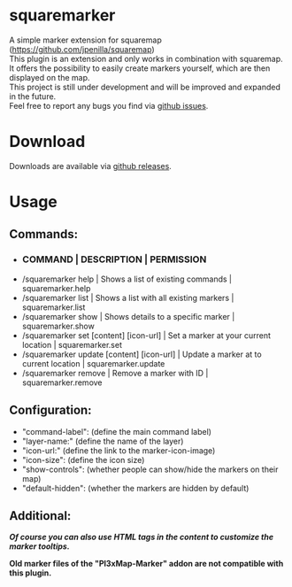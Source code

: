 # squaremarker
A simple marker extension for squaremap (https://github.com/jpenilla/squaremap)
<br>
This plugin is an extension and only works in combination with squaremap.
<br>
It offers the possibility to easily create markers yourself, which are then displayed on the map.<br>
This project is still under development and will be improved and expanded in the future.<br>
Feel free to report any bugs you find via [github issues](https://github.com/SentixDev/squaremarker/issues).

# Download
Downloads are available via [github releases](https://github.com/SentixDev/squaremarker/releases).

# Usage
## Commands:
- ### COMMAND | DESCRIPTION | PERMISSION
- /squaremarker help | Shows a list of existing commands | squaremarker.help
- /squaremarker list | Shows a list with all existing markers | squaremarker.list
- /squaremarker show <id> | Shows details to a specific marker | squaremarker.show
- /squaremarker set [content] [icon-url] | Set a marker at your current location | squaremarker.set
- /squaremarker update <id> [content] [icon-url] | Update a marker at to current location | squaremarker.update
- /squaremarker remove <id> | Remove a marker with ID | squaremarker.remove

## Configuration:
- "command-label": (define the main command label)
- "layer-name:" (define the name of the layer)
- "icon-url:" (define the link to the marker-icon-image)
- "icon-size": (define the icon size)
- "show-controls": (whether people can show/hide the markers on their map)
- "default-hidden": (whether the markers are hidden by default)

## Additional:
***Of course you can also use HTML tags in the content to customize the marker tooltips.***

**Old marker files of the "Pl3xMap-Marker" addon are not compatible with this plugin.** 
